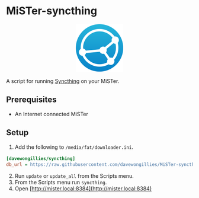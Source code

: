 # MiSTer-syncthing

<p align="center">
  <img width="128" height="128" src="./.github/syncthing_logo.png">
</p>

A script for running [Syncthing](https://syncthing.net/) on your MiSTer.

## Prerequisites

* An Internet connected MiSTer

## Setup

1. Add the following to `/media/fat/downloader.ini`.

```ini
[davewongillies/syncthing]
db_url = https://raw.githubusercontent.com/davewongillies/MiSTer-syncthing/db/db.json.zip
```

2. Run `update` or `update_all` from the Scripts menu.
3. From the Scripts menu run `syncthing`.
4. Open [http://mister.local:8384](http://mister.local:8384)
